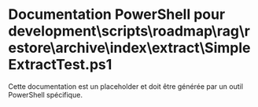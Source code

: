 # Documentation PowerShell pour development\scripts\roadmap\rag\restore\archive\index\extract\SimpleExtractTest.ps1

Cette documentation est un placeholder et doit être générée par un outil PowerShell spécifique.
